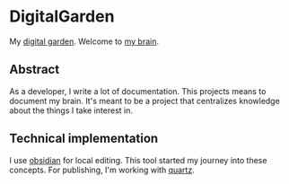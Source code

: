 # DigitalGarden
My [digital garden](https://github.com/MaggieAppleton/digital-gardeners). Welcome to [my brain]('/brain/Intro.md').

## Abstract
As a developer, I write a lot of documentation. This projects means to document my brain.
It's meant to be a project that centralizes knowledge about the things I take interest in.

## Technical implementation
I use [obsidian](https://obsidian.md/) for local editing. This tool started my journey into these concepts.
For publishing, I'm working with [quartz](https://github.com/jackyzha0/quartz).
